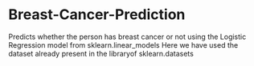 # Breast-Cancer-Prediction
Predicts whether the person has breast cancer or not using the Logistic Regression model from sklearn.linear_models
Here we have used the dataset already present in the libraryof sklearn.datasets
